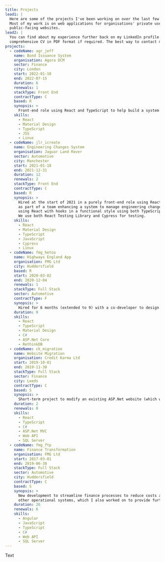 ```yaml
---
title: Projects
lead1: |
  Here are some of the projects I've been working on over the last few years.
  Most of my work is on web applications for organisations' private use rather than
  public-facing websites.
lead2: |
  You can find about my experience further back on my LinkedIn profile. I can also supply a
  comprehensive CV in PDF format if required. The best way to contact me for this is via LinkedIn.
projects:
  - codeName: agr_jeff
    name: Bond Issuance System
    organisation: Agora DCM
    sector: Finance
    city: London
    start: 2022-01-10
    end: 2022-07-15
    duration: 6
    renewals: 1
    stackType: Front End
    contractType: C
    based: R
    synopsis: >
      Front-end role using React and TypeScript to help build a system for managing the issuance of fixed-income instruments. 
    skills:
      - React
      - Material Design
      - TypeScript
      - JSS
      - Linux
  - codeName: jlr_icreate
    name: Engineering Changes System
    organisation: Jaguar Land Rover
    sector: Automotive
    city: Manchester
    start: 2021-01-18
    end: 2021-12-31
    duration: 12
    renewals: 2
    stackType: Front End
    contractType: C
    based: R
    synopsis: >
      Hired at the start of 2021 in a purely front-end role using React to work
      as part of a team enhancing a system to manage engineering changes. The front end is built
      using React with hooks in a functional style using both TypeScript and JavaScript. 
      We use both React Testing Library and Cypress for testing.  
    skills:
      - React
      - Material Design
      - TypeScript
      - JavaScript
      - Cypress
      - Linux
  - codeName: fmg_hetoa 
    name: Highways England App
    organisation: FMG Ltd
    city: Huddersfield
    based: R
    start: 2020-03-02
    end: 2020-12-04
    renewals: 1
    stackType: Full Stack
    sector: Automotive
    contractType: F
    synopsis: >
      Hired for 6 months (extended to 9) with a co-developer to design and develop a vehicle tracking system for use by Highways England: a tablet application for roadside use by traffic officers, and a portal for control room monitors to map incidents in real time around the regions. 
    duration: 9
    skills:
      - React
      - TypeScript
      - Material Design
      - C#
      - ASP.Net Core
      - RethinkDB
  - codeName: ck_migration
    name: Website Migration
    organisation: Credit Karma Ltd
    start: 2019-10-01
    end: 2019-11-30
    stackType: Full Stack
    sector: Finance
    city: Leeds
    contractType: C
    based: S
    synopsis: >
      Short-term project to modify an existing ASP.Net website (which was due for replacement) to support urgent legislative changes. Subsequently assisted with development of its replacement using React and TypeScript.
    duration: 2
    renewals: 0
    skills:
      - React
      - TypeScript
      - C#
      - ASP.Net MVC
      - Web API
      - SQL Server
  - codeName: fmg_ftp
    name: Finance Transformation
    organisation: FMG Ltd
    start: 2017-03-01
    end: 2019-06-30
    stackType: Full Stack
    sector: Automotive
    city: Huddersfield
    contractType: C
    based: S
    synopsis: >
      New development to streamline finance processes to reduce costs and revenue leakage. This involved work using AngularJS (and later Angular) with JavaScript (and later TypeScript). The system integrated via an API with
      other operational systems, which I also worked on to provide further streamlining of invoices for commercial recoveries.
    duration: 26
    renewals: 6
    skills:
      - Angular
      - JavaScript
      - TypeScript
      - C#
      - Web API
      - SQL Server
---
```

Text
